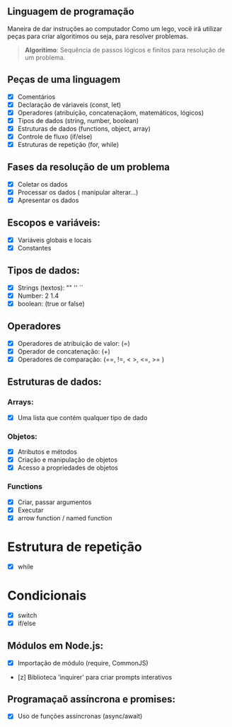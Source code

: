 ## Linguagem de programação

Maneira de dar instruções ao computador
Como um lego, você irã utilizar peças para criar algoritimos ou seja, para resolver problemas.

>  **Algoritimo**: Sequência de passos lógicos e finitos para resolução de um problema.

## Peças de uma linguagem

- [x] Comentários
- [x] Declaração de váriaveis (const, let)
- [x] Operadores (atribuição, concatenaçãom, matemáticos, lógicos)
- [x] Tipos de dados (string, number, boolean)
- [x] Estruturas de dados (functions, object, array)
- [x] Controle de fluxo (if/else)
- [x] Estruturas de repetição (for, while)

## Fases da resolução de um problema

- [x] Coletar os dados
- [x] Processar os dados ( manipular alterar...)
- [x] Apresentar os dados

## Escopos e variáveis:

- [x] Variáveis globais e locais
- [x] Constantes

## Tipos de dados:

- [x] Strings (textos): "" '' ´`
- [x] Number: 2 1.4
- [x] boolean: (true or false)

## Operadores

- [x] Operadores de atribuição de valor: (=)
- [x] Operador de concatenação: (+)
- [x] Operadores de comparação: (==, !=, < >, <=, >= )

## Estruturas de dados:

### Arrays:

- [x] Uma lista que contém qualquer tipo de dado


### Objetos:

- [x] Atributos e métodos
- [x] Criação e manipulação de objetos
- [x] Acesso a propriedades de objetos

### Functions

- [x] Criar, passar argumentos
- [x] Executar
- [x] arrow function / named function

# Estrutura de repetição

- [x] while


# Condicionais
 - [x] switch 
 - [x] if/else

 ## Módulos em Node.js:

 - [x] Importação de módulo (require, CommonJS)
 - [z] Biblioteca 'inquirer' para criar prompts interativos

 ## Programaçaõ assíncrona e promises:

 - [x] Uso de funções assíncronas (async/await)